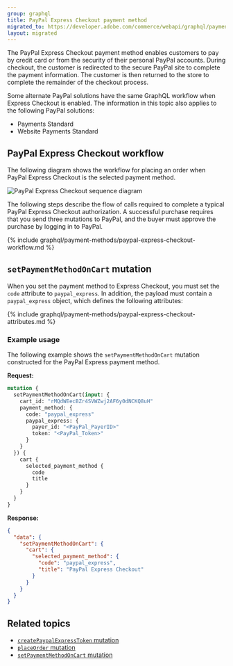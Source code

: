 ```yaml
---
group: graphql
title: PayPal Express Checkout payment method
migrated_to: https://developer.adobe.com/commerce/webapi/graphql/payment-methods/paypal-express-checkout/
layout: migrated
---
```


The PayPal Express Checkout payment method enables customers to pay by credit card or from the security of their personal PayPal accounts. During checkout, the customer is redirected to the secure PayPal site to complete the payment information. The customer is then returned to the store to complete the remainder of the checkout process.

Some alternate PayPal solutions have the same GraphQL workflow when Express Checkout is enabled. The information in this topic also applies to the following PayPal solutions:

-  Payments Standard
-  Website Payments Standard

## PayPal Express Checkout workflow

The following diagram shows the workflow for placing an order when PayPal Express Checkout is the selected payment method.

![PayPal Express Checkout sequence diagram]({{site.baseurl}}/common/images/graphql/paypal-express-checkout.svg)

The following steps describe the flow of calls required to complete a typical PayPal Express Checkout authorization. A successful purchase requires that you send three mutations to PayPal, and the buyer must approve the purchase by logging in to PayPal.

{% include graphql/payment-methods/paypal-express-checkout-workflow.md %}

## `setPaymentMethodOnCart` mutation

When you set the payment method to Express Checkout, you must set the `code` attribute to `paypal_express`. In addition, the payload must contain a `paypal_express` object, which defines the following attributes:

{% include graphql/payment-methods/paypal-express-checkout-attributes.md %}

### Example usage

The following example shows the `setPaymentMethodOnCart` mutation constructed for the PayPal Express payment method.

**Request:**

```graphql
mutation {
  setPaymentMethodOnCart(input: {
    cart_id: "rMQdWEecBZr4SVWZwj2AF6y0dNCKQ8uH"
    payment_method: {
      code: "paypal_express"
      paypal_express: {
        payer_id: "<PayPal_PayerID>"
        token: "<PayPal_Token>"
      }
    }
  }) {
    cart {
      selected_payment_method {
        code
        title
      }
    }
  }
}
```

**Response:**

```json
{
  "data": {
    "setPaymentMethodOnCart": {
      "cart": {
        "selected_payment_method": {
          "code": "paypal_express",
          "title": "PayPal Express Checkout"
        }
      }
    }
  }
}
```

## Related topics

-  [`createPaypalExpressToken` mutation]({{page.baseurl}}/graphql/mutations/create-paypal-express-token.html)
-  [`placeOrder` mutation]({{page.baseurl}}/graphql/mutations/place-order.html)
-  [`setPaymentMethodOnCart` mutation]({{page.baseurl}}/graphql/mutations/set-payment-method.html)
